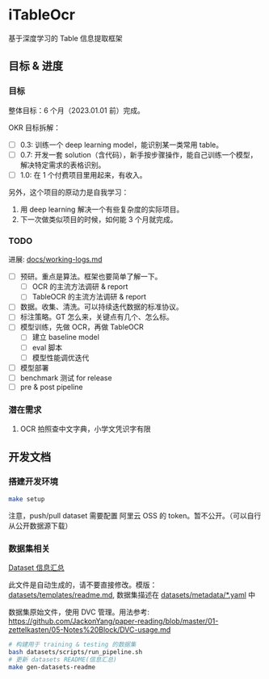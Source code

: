 # iTableOcr

基于深度学习的 Table 信息提取框架

## 目标 & 进度

### 目标

整体目标：6 个月（2023.01.01 前）完成。

OKR 目标拆解：

- [ ] 0.3: 训练一个 deep learning model，能识别某一类常用 table。
- [ ] 0.7: 开发一套 solution（含代码），新手按步骤操作，能自己训练一个模型，解决特定需求的表格识别。
- [ ] 1.0: 在 1 个付费项目里用起来，有收入。

另外，这个项目的原动力是自我学习：

1. 用 deep learning 解决一个有些复杂度的实际项目。
2. 下一次做类似项目的时候，如何能 3 个月就完成。

### TODO

进展: [docs/working-logs.md](docs/working-logs.md)

- [ ] 预研。重点是算法。框架也要简单了解一下。
  - [ ] OCR 的主流方法调研 & report
  - [ ] TableOCR 的主流方法调研 & report
- [ ] 数据。收集、清洗。可以持续迭代数据的标准协议。
- [ ] 标注策略。GT 怎么来，关键点有几个、怎么标。
- [ ] 模型训练，先做 OCR，再做 TableOCR
  - [ ] 建立 baseline model
  - [ ] eval 脚本
  - [ ] 模型性能调优迭代
- [ ] 模型部署
- [ ] benchmark 测试 for release
- [ ] pre & post pipeline

### 潜在需求

1. OCR 拍照查中文字典，小学文凭识字有限

## 开发文档

### 搭建开发环境

```bash
make setup
```

注意，push/pull dataset 需要配置 阿里云 OSS 的 token。暂不公开。（可以自行从公开数据源下载）

### 数据集相关

[Dataset 信息汇总](datasets/README.md)

此文件是自动生成的，请不要直接修改。模版：[datasets/templates/readme.md](datasets/templates/readme.md), 数据集描述在 [datasets/metadata/*.yaml](datasets/metadata/) 中

数据集原始文件，使用 DVC 管理。用法参考: <https://github.com/JackonYang/paper-reading/blob/master/01-zettelkasten/05-Notes%20Block/DVC-usage.md>

```bash
# 构建用于 training & testing 的数据集
bash datasets/scripts/run_pipeline.sh
# 更新 datasets README(信息汇总)
make gen-datasets-readme
```
